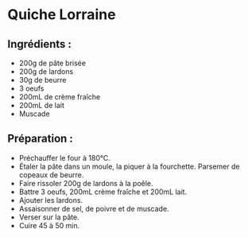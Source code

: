 # Quiche Lorraine

## Ingrédients :
* 200g de pâte brisée
* 200g de lardons
* 30g de beurre
* 3 oeufs
* 200mL de crème fraîche
* 200mL de lait
* Muscade

## Préparation :
* Préchauffer le four à 180°C.
* Étaler la pâte dans un moule, la piquer à la fourchette. Parsemer de copeaux de beurre.
* Faire rissoler 200g de lardons à la poêle.
* Battre 3 oeufs, 200mL crème fraîche et 200mL lait.
* Ajouter les lardons.
* Assaisonner de sel, de poivre et de muscade.
* Verser sur la pâte.
* Cuire 45 à 50 min.